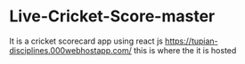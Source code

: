 # Live-Cricket-Score-master
It is a cricket scorecard app using react js
https://tupian-disciplines.000webhostapp.com/ 
this is where the it is hosted

